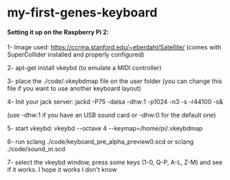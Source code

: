 # my-first-genes-keyboard

#### Setting it up on the Raspberry Pi 2:
1- Image used: https://ccrma.stanford.edu/~eberdahl/Satellite/ (comes with SuperCollider installed and properly configured)

2- apt-get install vkeybd (to emulate a MIDI controller)

3- place the ./code/.vkeybdmap file on the user folder (you can change this file if you want to use another keyboard layout)

4- Init your jack server:
jackd -P75 -dalsa -dhw:1 -p1024 -n3 -s -r44100 -s&

(use -dhw:1 if you have an USB sound card or -dhw:0 for the default one)

5- start vkeybd: vkeybd --octave 4 --keymap=/home/pi/.vkeybdmap

6- run sclang ./code/keyboard_pre_alpha_preview0.scd
or sclang ./code/sound_in.scd


7- select the vkeybd window, press some keys (1-0, Q-P, A-L, Z-M) and see if it works.
I hope it works I don't know
